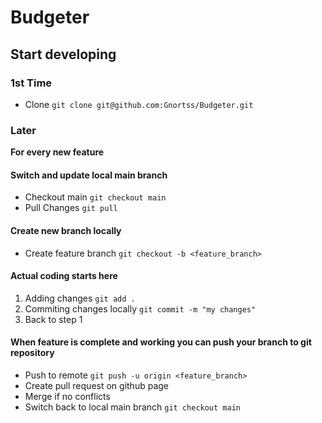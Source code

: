 # Budgeter

## Start developing

### 1st Time
 - Clone ```git clone git@github.com:Gnortss/Budgeter.git```

### Later
**For every new feature**
#### Switch and update local main branch
 - Checkout main ```git checkout main```
 - Pull Changes ```git pull```
#### Create new branch locally
 - Create feature branch ```git checkout -b <feature_branch>```
#### Actual coding starts here
 1. Adding changes ```git add .```
 2. Commiting changes locally ```git commit -m "my changes"```
 3. Back to step 1
#### When feature is complete and working you can push your branch to git repository
 - Push to remote ```git push -u origin <feature_branch>```
 - Create pull request on github page
 - Merge if no conflicts
 - Switch back to local main branch ```git checkout main```